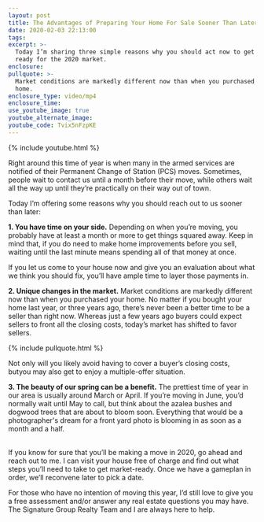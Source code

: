 ```yaml
---
layout: post
title: The Advantages of Preparing Your Home For Sale Sooner Than Later
date: 2020-02-03 22:13:00
tags:
excerpt: >-
  Today I’m sharing three simple reasons why you should act now to get home
  ready for the 2020 market.
enclosure:
pullquote: >-
  Market conditions are markedly different now than when you purchased your
  home.
enclosure_type: video/mp4
enclosure_time:
use_youtube_image: true
youtube_alternate_image:
youtube_code: Tvix5nFzpKE
---
```


{% include youtube.html %}

Right around this time of year is when many in the armed services are notified of their Permanent Change of Station (PCS) moves. Sometimes, people wait to contact us until a month before their move, while others wait all the way up until they’re practically on their way out of town.&nbsp;

Today I’m offering some reasons why you should reach out to us sooner than later:&nbsp;

**1\. You have time on your side.** Depending on when you’re moving, you probably have at least a month or more to get things squared away. Keep in mind that, if you do need to make home improvements before you sell, waiting until the last minute means spending all of that money at once.&nbsp;

If you let us come to your house now and give you an evaluation about what we think you should fix, you’ll have ample time to layer those payments in.&nbsp;

**2\. Unique changes in the market.** Market conditions are markedly different now than when you purchased your home. No matter if you bought your home last year, or three years ago, there’s never been a better time to be a seller than right now. Whereas just a few years ago buyers could expect sellers to front all the closing costs, today’s market has shifted to favor sellers.

{% include pullquote.html %}

Not only will you likely avoid having to cover a buyer’s closing costs,&nbsp; butyou may also get to enjoy a multiple-offer situation.&nbsp;

**3\. The beauty of our spring can be a benefit.** The prettiest time of year in our area is usually around March or April. If you’re moving in June, you’d normally wait until May to call, but think about the azalea bushes and dogwood trees that are about to bloom soon. Everything that would be a photographer's dream for a front yard photo is blooming in as soon as a month and a half.&nbsp;

<br>If you know for sure that you’ll be making a move in 2020, go ahead and reach out to me. I can visit your house free of charge and find out what steps you’ll need to take to get market-ready. Once we have a gameplan in order, we’ll reconvene later to pick a date.&nbsp;

For those who have no intention of moving this year, I’d still love to give you a free assessment and/or answer any real estate questions you may have. The Signature Group Realty Team and I are always here to help.&nbsp;<br>&nbsp;